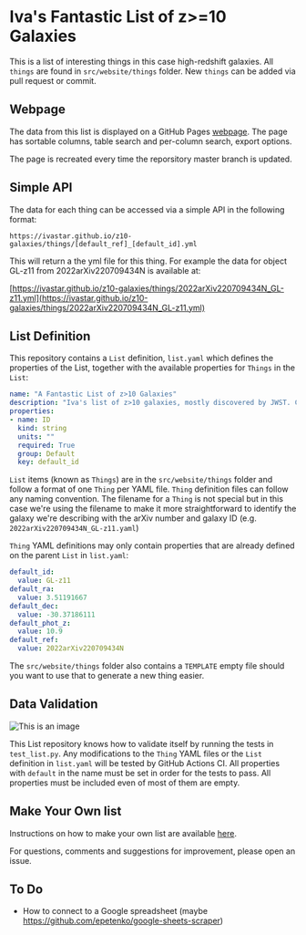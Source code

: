 # Iva's Fantastic List of z>=10 Galaxies

This is a list of interesting things in this case high-redshift galaxies. All `things` are found in `src/website/things` folder. New `things` can be added via pull request or commit.

## Webpage

The data from this list is displayed on a GitHub Pages [webpage](https://ivastar.github.io/z10-galaxies/). The page has sortable columns, table search and per-column search, export options.

The page is recreated every time the reporsitory master branch is updated.

## Simple API

The data for each thing can be accessed via a simple API in the following format:

`https://ivastar.github.io/z10-galaxies/things/[default_ref]_[default_id].yml`

This will return a the yml file for this thing. For example the data for object GL-z11 from 2022arXiv220709434N is available at:

[https://ivastar.github.io/z10-galaxies/things/2022arXiv220709434N_GL-z11.yml](https://ivastar.github.io/z10-galaxies/things/2022arXiv220709434N_GL-z11.yml)

## List Definition

This repository contains a `List` definition, `list.yaml` which defines the properties of the List, together with the available properties for `Things` in the `List`:

```YAML
name: "A Fantastic List of z>10 Galaxies"
description: "Iva's list of z>10 galaxies, mostly discovered by JWST. Collected from the arXiv from July 13, 2022 up to now."
properties:
- name: ID
  kind: string
  units: ""
  required: True
  group: Default
  key: default_id
```

`List` items (known as `Things`) are in the `src/website/things` folder and follow a format of one `Thing` per YAML file. `Thing` definition files can follow any naming convention. The filename for a `Thing` is not special but in this case we're using the filename to make it more straightforward to identify the galaxy we're describing with the arXiv number and galaxy ID (e.g. `2022arXiv220709434N_GL-z11.yaml`)

`Thing` YAML definitions may only contain properties that are already defined on the parent `List` in `list.yaml`:

```YAML
default_id:
  value: GL-z11
default_ra:
  value: 3.51191667
default_dec:
  value: -30.37186111
default_phot_z:
  value: 10.9
default_ref:
  value: 2022arXiv220709434N
```

The `src/website/things` folder also contains a `TEMPLATE` empty file should you want to use that to generate a new thing easier.


## Data Validation

![This is an image](https://github.com/ivastar/z10-galaxies/actions/workflows/ci.yml/badge.svg)

This List repository knows how to validate itself by running the tests in `test_list.py`. Any modifications to the `Thing` YAML files or the `List` definition in `list.yaml` will be tested by GitHub Actions CI. All properties with `default` in the name must be set in order for the tests to pass. All properties must be included even of most of them are empty.

## Make Your Own list

Instructions on how to make your own list are available [here](https://github.com/ivastar/z10-galaxies/blob/master/DIY.md).

For questions, comments and suggestions for improvement, please open an issue.

## To Do

- How to connect to a Google spreadsheet (maybe https://github.com/epetenko/google-sheets-scraper)
